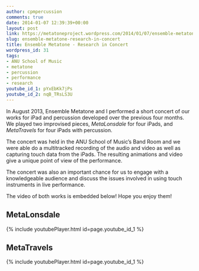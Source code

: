 ```yaml
---
author: cpmpercussion
comments: true
date: 2014-01-07 12:39:39+00:00
layout: post
link: https://metatoneproject.wordpress.com/2014/01/07/ensemble-metatone-research-in-concert/
slug: ensemble-metatone-research-in-concert
title: Ensemble Metatone - Research in Concert
wordpress_id: 31
tags:
- ANU School of Music
- metatone
- percussion
- performance
- research
youtube_id_1: pYxEbKk7jPs
youtube_id_2: nqB_TRsLS3U
---
```


In August 2013, Ensemble Metatone and I performed a short concert of our works for iPad and percussion developed over the previous four months. We played two improvised pieces, _MetaLonsdale_ for four iPads, and _MetaTravels_ for four iPads with percussion.

The concert was held in the ANU School of Music’s Band Room and we were able do a multitracked recording of the audio and video as well as capturing touch data from the iPads. The resulting animations and video give a unique point of view of the performance.

The concert was also an important chance for us to engage with a knowledgeable audience and discuss the issues involved in using touch instruments in live performance.

The video of both works is embedded below! Hope you enjoy them!

## MetaLonsdale

<!-- Youtube: pYxEbKk7jPs -->

{% include youtubePlayer.html id=page.youtube_id_1 %}


## MetaTravels

<!-- youtube nqB_TRsLS3U -->

{% include youtubePlayer.html id=page.youtube_id_1 %}
